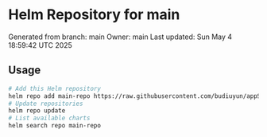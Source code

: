 # Helm Repository for main
Generated from branch: main
Owner: main
Last updated: Sun May  4 18:59:42 UTC 2025

## Usage
```bash
# Add this Helm repository
helm repo add main-repo https://raw.githubusercontent.com/budiuyun/appStore/helm-main/
# Update repositories
helm repo update
# List available charts
helm search repo main-repo
```
